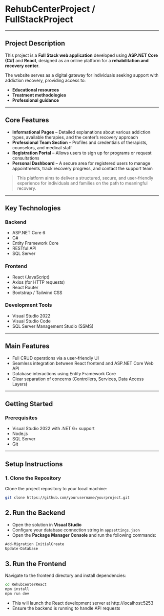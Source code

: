 
# **RehubCenterProject / FullStackProject**

---

## **Project Description**

This project is a **Full Stack web application** developed using **ASP.NET Core (C#)** and **React**, designed as an online platform for a **rehabilitation and recovery center**.

The website serves as a digital gateway for individuals seeking support with addiction recovery, providing access to:

- **Educational resources**  
- **Treatment methodologies**  
- **Professional guidance**

---

## **Core Features**

- **Informational Pages** – Detailed explanations about various addiction types, available therapies, and the center’s recovery approach  
- **Professional Team Section** – Profiles and credentials of therapists, counselors, and medical staff  
- **Registration Portal** – Allows users to sign up for programs or request consultations  
- **Personal Dashboard** – A secure area for registered users to manage appointments, track recovery progress, and contact the support team  

> This platform aims to deliver a structured, secure, and user-friendly experience for individuals and families on the path to meaningful recovery.

---

## **Key Technologies**

### **Backend**

- ASP.NET Core 6  
- C#  
- Entity Framework Core  
- RESTful API  
- SQL Server  

### **Frontend**

- React (JavaScript)  
- Axios (for HTTP requests)  
- React Router  
- Bootstrap / Tailwind CSS  

### **Development Tools**

- Visual Studio 2022  
- Visual Studio Code  
- SQL Server Management Studio (SSMS)  

---

## **Main Features**

- Full CRUD operations via a user-friendly UI  
- Seamless integration between React frontend and ASP.NET Core Web API  
- Database interactions using Entity Framework Core  
- Clear separation of concerns (Controllers, Services, Data Access Layers)  

---

## **Getting Started**

### **Prerequisites**

- Visual Studio 2022 with .NET 6+ support  
- Node.js  
- SQL Server  
- Git  

---

## **Setup Instructions**

### **1. Clone the Repository**

Clone the project repository to your local machine:

```bash
git clone https://github.com/yourusername/yourproject.git
```

## 2. Run the Backend

- Open the solution in **Visual Studio**
- Configure your database connection string in `appsettings.json`
- Open the **Package Manager Console** and run the following commands:

```bash
Add-Migration InitialCreate  
Update-Database
```

## **3. Run the Frontend**

Navigate to the frontend directory and install dependencies:

```bash
cd RehubCenterReact
npm install
npm run dev
```
- This will launch the React development server at http://localhost:5253  
- Ensure the backend is running to handle API requests  

